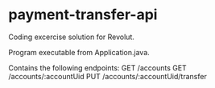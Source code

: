 # payment-transfer-api

Coding excercise solution for Revolut. 

Program executable from Application.java.

Contains the following endpoints:
GET /accounts
GET /accounts/:accountUid
PUT /accounts/:accountUid/transfer
